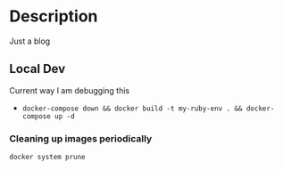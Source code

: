 # Description
Just a blog

## Local Dev

Current way I am debugging this
- `docker-compose down && docker build -t my-ruby-env . && docker-compose up -d`


### Cleaning up images periodically
`docker system prune`